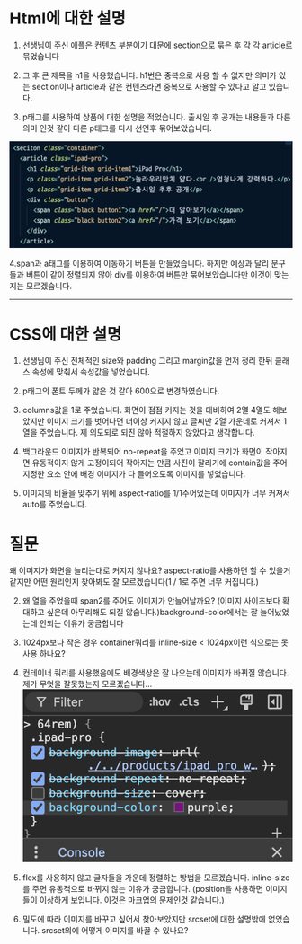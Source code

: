 # Html에 대한 설명

1. 선생님이 주신 애플은 컨텐츠 부분이기 대문에 section으로 묶은 후 각 각 article로 묶었습니다

2. 그 후 큰 제목을 h1을 사용했습니다. h1번은 중복으로 사용 할 수 없지만 의미가 있는 section이나 article과 같은 컨텐츠라면 중복으로 사용할 수 있다고 알고 있습니다.

3. p태그를 사용하여 상품에 대한 설명을 적었습니다. 출시일 후 공개는 내용들과 다른 의미 인것 같아 다른 p태그를 다시 선언후 묶어보았습니다.

<img src="img1.png">

4.span과 a태그를 이용하여 이동하기 버튼을 만들었습니다. 하지만 예상과 달리 문구들과 버튼이 같이 정렬되지 않아 div를 이용하여 버튼만 묶어보았습니다만 이것이 맞는지는 모르겠습니다.

---

# CSS에 대한 설명

1. 선생님이 주신 전체적인 size와 padding 그리고 margin값을 먼저 정리 한뒤 클래스 속성에 맞춰서 속성값을 넣었습니다.

2. p태그의 폰트 두께가 얇은 것 같아 600으로 변경하였습니다.

3. columns값을 1로 주었습니다. 화면이 점점 커지는 것을 대비하여 2열 4열도 해보았지만 이미지 크기를 벗어나면 더이상 커지지 않고 글씨만 2열 가운데로 커져서 1열을 주었습니다. 제 의도되로 되진 않아 적절하지 않았다고 생각합니다.

4. 백그라운드 이미지가 반복되어 no-repeat을 주었고 이미지 크기가 화면이 작아지면 유동적이지 않게 고정이되어 작아지는 만큼 사진이 잘리기에 contain값을 주어 지정한 요소 안에 배경 이미지가 다 들어오도록 이미지를 넣었습니다.

5. 이미지의 비율을 맞추기 위에 aspect-ratio를 1/1주어었는데 이미지가 너무 커져서 auto를 주었습니다.

# 질문

왜 이미지가 화면을 늘리는대로 커지지 않나요? aspect-ratio를 사용하면 할 수 있을거 같지만 어떤 원리인지 찾아봐도 잘 모르겠습니다(1 / 1로 주면 너무 커집니다.)

2. 왜 열을 주었을때 span2를 주어도 이미지가 안늘어날까요? (이미지 사이즈보다 확대하고 싶은데 아무리해도 되질 않습니다.)background-color에서는 잘 늘어났었는데 안되는 이유가 궁금합니다

3. 1024px보다 작은 경우 container쿼리를 inline-size < 1024px이런 식으로는 못사용 하나요?

4. 컨테이너 쿼리를 사용했음에도 배경색상은 잘 나오는데 이미지가 바뀌질 않습니다. 제가 무엇을 잘못했는지 모르겠습니다...
   <img src="img2.png">

5. flex를 사용하지 않고 글자들을 가운데 정렬하는 방법을 모르겠습니다. inline-size를 주면 유동적으로 바뀌지 않는 이유가 궁금합니다. (position을 사용하면 이미지들이 이상하게 보입니다. 이것은 마크업의 문제인것 같습니다.)

6. 밀도에 따라 이미지를 바꾸고 싶어서 찾아보았지만 srcset에 대한 설명밖에 없었습니다. srcset외에 어떻게 이미지를 바꿀 수 있나요?
